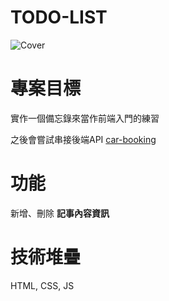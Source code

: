 # TODO-LIST
![Cover](.src/Cover.jpg)

# 專案目標
實作一個備忘錄來當作前端入門的練習

之後會嘗試串接後端API [car-booking](https://github.com/diverwil1995/car-booking)
# 功能
新增、刪除 **記事內容資訊**
# 技術堆疊
HTML, CSS, JS
